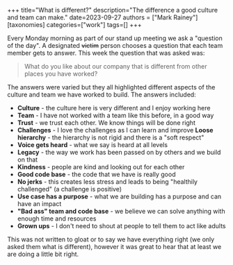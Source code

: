 +++
title="What is different?"
description="The difference a good culture and team can make."
date=2023-09-27
authors = ["Mark Rainey"]
[taxonomies]
categories=["work"]
tags=[]
+++

Every Monday morning as part of our stand up meeting we ask a "question of the day". A designated ~~victim~~ person chooses a question that each team member gets to answer. This week the question that was asked was:

> What do you like about our company that is different from other places you have worked?

<!-- more -->

The answers were varied but they all highlighted different aspects of the culture and team we have worked to build. The answers included:

- **Culture** - the culture here is very different and I enjoy working here
- **Team** - I have not worked with a team like this before, in a good way
- **Trust** - we trust each other. We know things will be done right
- **Challenges** - I love the challenges as I can learn and improve **Loose hierarchy** - the hierarchy is not rigid and there is a "soft respect"
- **Voice gets heard** - what we say is heard at all levels 
- **Legacy** - the way we work has been passed on by others and we build on that
- **Kindness** - people are kind and looking out for each other 
- **Good code base** - the code that we have is really good
- **No jerks** - this creates less stress and leads to being "healthily challenged" (a challenge is positive)
- **Use case has a purpose** - what we are building has a purpose and can have an impact 
- **"Bad ass" team and code base** - we believe we can solve anything with enough time and resources 
- **Grown ups** - I don't need to shout at people to tell them to act like adults

This was not written to gloat or to say we have everything right (we only asked them what is different), however it was great to hear that at least we are doing a little bit right.
